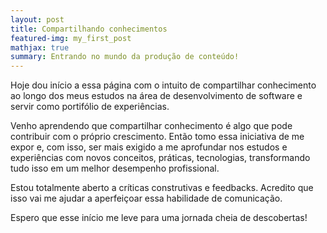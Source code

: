 ```yaml
---
layout: post
title: Compartilhando conhecimentos
featured-img: my_first_post
mathjax: true
summary: Entrando no mundo da produção de conteúdo!
---
```



Hoje dou início a essa página com o intuito de compartilhar conhecimento ao longo dos meus estudos na área de desenvolvimento de software e servir como portifólio de experiências.

Venho aprendendo que compartilhar conhecimento é algo que pode contribuir com o próprio crescimento. Então tomo essa iniciativa de me expor e, com isso, ser mais exigido a me aprofundar nos estudos e experiências com novos conceitos, práticas, tecnologias, transformando tudo isso em um melhor desempenho profissional.

Estou totalmente aberto a críticas construtivas e feedbacks. Acredito que isso vai me ajudar a aperfeiçoar essa habilidade de comunicação.

Espero que esse início me leve para uma jornada cheia de descobertas!
